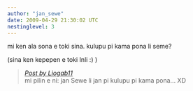 ```yaml
---
author: "jan_sewe"
date: 2009-04-29 21:30:02 UTC
nestinglevel: 3
---
```

mi ken ala sona e toki sina. kulupu pi kama pona li seme?  
  
(sina ken kepepen e toki Inli :) )  

> [_Post by Liogab11_](/5kfWA4bA/toki#post3)  
> mi pilin e ni: jan Sewe li jan pi kulupu pi kama pona... XD  
>